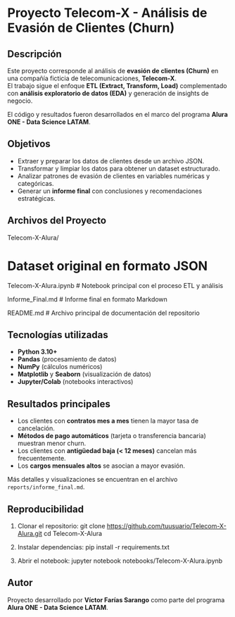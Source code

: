 # Proyecto Telecom-X - Análisis de Evasión de Clientes (Churn)

## Descripción
Este proyecto corresponde al análisis de **evasión de clientes (Churn)** en una compañía ficticia de telecomunicaciones, **Telecom-X**.  
El trabajo sigue el enfoque **ETL (Extract, Transform, Load)** complementado con **análisis exploratorio de datos (EDA)** y generación de insights de negocio.  

El código y resultados fueron desarrollados en el marco del programa **Alura ONE - Data Science LATAM**.

## Objetivos
- Extraer y preparar los datos de clientes desde un archivo JSON.  
- Transformar y limpiar los datos para obtener un dataset estructurado.  
- Analizar patrones de evasión de clientes en variables numéricas y categóricas.  
- Generar un **informe final** con conclusiones y recomendaciones estratégicas.  

## Archivos del Proyecto
Telecom-X-Alura/

# Dataset original en formato JSON

Telecom-X-Alura.ipynb   # Notebook principal con el proceso ETL y análisis

Informe_Final.md # Informe final en formato Markdown

README.md   # Archivo principal de documentación del repositorio

## Tecnologías utilizadas
- **Python 3.10+**
- **Pandas** (procesamiento de datos)
- **NumPy** (cálculos numéricos)
- **Matplotlib** y **Seaborn** (visualización de datos)
- **Jupyter/Colab** (notebooks interactivos)

## Resultados principales
- Los clientes con **contratos mes a mes** tienen la mayor tasa de cancelación.  
- **Métodos de pago automáticos** (tarjeta o transferencia bancaria) muestran menor churn.  
- Los clientes con **antigüedad baja (< 12 meses)** cancelan más frecuentemente.  
- Los **cargos mensuales altos** se asocian a mayor evasión.  

Más detalles y visualizaciones se encuentran en el archivo `reports/informe_final.md`.

## Reproducibilidad
1. Clonar el repositorio:
   git clone https://github.com/tuusuario/Telecom-X-Alura.git
   cd Telecom-X-Alura

2. Instalar dependencias:
   pip install -r requirements.txt

3. Abrir el notebook:
   jupyter notebook notebooks/Telecom-X-Alura.ipynb

## Autor
Proyecto desarrollado por **Víctor Farías Sarango** como parte del programa **Alura ONE - Data Science LATAM**.
